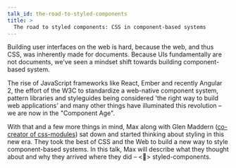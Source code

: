 ```yaml
---
talk_id: the-road-to-styled-components
title: >
  The road to styled components: CSS in component-based systems
---
```


<p>Building user interfaces on the web is hard, because the web, and thus
CSS, was inherently made for documents. Because UIs fundamentally are
not documents, we've seen a mindset shift towards building
component-based system.</p>

<p>The rise of JavaScript frameworks like React, Ember and recently
Angular 2, the effort of the W3C to standardize a web-native component
system, pattern libraries and styleguides being considered 'the right
way to build web applications' and many other things have illuminated
this revolution – we are now in the "Component Age".</p>

<p>
With that and a few more things in mind, Max along with Glen Maddern (<a href="https://www.youtube.com/watch?v=aIyhhHTmsXE">co-creator of css-modules</a>) sat down and started thinking about styling in this
new era. They took the best of CSS and the Web to build a new way to
style component-based systems. In this talk, Max will describe what they thought about and why they arrived where they did – <💅> styled-components.
</p>

